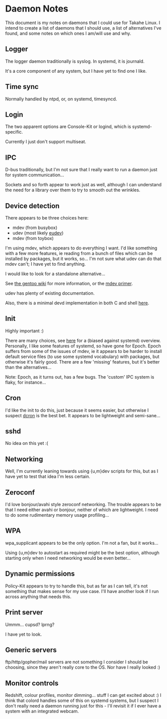 # Daemon Notes #

This document is my notes on daemons that I could use for Takahe Linux.
I intend to create a list of daemons that I should use, a list of alternatives
I've found, and some notes on which ones I am/will use and why.

## Logger ##

The logger daemon traditionally is syslog.
In systemd, it is journald.

It's a core component of any system, but I have yet to find one I like.

## Time sync ##

Normally handled by ntpd, or, on systemd, timesyncd.

## Login ##

The two apparent options are Console-Kit or logind, which is systemd-specific.

Currently I just don't support multiseat.

## IPC ##

D-bus traditionally, but I'm not sure that I really want to run a daemon just
for system communication...

Sockets and so forth appear to work just as well, although I can understand the
need for a library over them to try to smooth out the wrinkles.

## Device detection ##

There appears to be three choices here:

- mdev (from busybox)
- udev (most likely [eudev](https://github.com/gentoo/eudev))
- mdev (from toybox)

I'm using mdev, which appears to do everything I want. I'd like something with
a few more features, ie reading from a bunch of files which can be installed by
packages, but it works, so...
I'm not sure what udev can do that mdev can't; I have yet to find anything.

I would like to look for a standalone alternative...

See [the gentoo wiki](https://wiki.gentoo.org/wiki/Mdev) for more information,
or the [mdev primer](https://git.busybox.net/busybox/plain/docs/mdev.txt).

udev has plenty of existing documentation.

Also, there is a minimal devd implementation in both C and shell 
[here](https://lkml.iu.edu/hypermail/linux/kernel/0510.3/1853.html).

## Init ##

Highly important :)

There are many choices, see
[here](https://www.troubleshooters.com/linux/init/features_and_benefits.htm)
for a (biased against systemd) overview.
Personally, I like some features of systemd, so have gone for Epoch.
Epoch suffers from some of the issues of mdev, ie it appears to be harder to
install default service files (to use some systemd vocabulary) with packages,
but otherwise it's fairly good.
There are a few 'missing' features, but it's better than the alternatives...

Note: Epoch, as it turns out, has a few bugs. The 'custom' IPC system is flaky,
      for instance...

## Cron ##

I'd like the init to do this, just because it seems easier, but otherwise I
suspect [dcron](https://www.jimpryor.net/linux/dcron.html) is the best bet.
It appears to be lightweight and semi-sane...

## sshd ##

No idea on this yet :(

## Networking ##

Well, I'm currently leaning towards using {u,m}dev scripts for this, but as
I have yet to test that idea I'm less certain.

## Zeroconf ##

I'd love bonjour/avahi style zeroconf networking.
The trouble appears to be that I need either avahi or bonjour, neither of
which are lightweight. I need to do some rudimentary memory usage profiling...

## WPA ##

wpa\_supplicant appears to be the only option. I'm not a fan, but it works...

Using {u,m}dev to autostart as required might be the best option, although
starting only when I need networking would be even better...

## Dynamic permissions ##

Policy-Kit appears to try to handle this, but as far as I can tell, it's not
something that makes sense for my use case.
I'll have another look if I run across anything that needs this.

## Print server ##

Ummm... cupsd?
lprng?

I have yet to look.

## Generic servers ##

ftp/http/gopher/mail servers are not something I consider I should be choosing,
since they aren't really core to the OS.
Nor have I really looked :)

## Monitor controls ##

Redshift, colour profiles, monitor dimming... stuff I can get excited about :)
I think that colord handles some of this on systemd systems, but I suspect I
don't really need a daemon running just for this - I'll revisit it if I ever
have a system with an integrated webcam.


